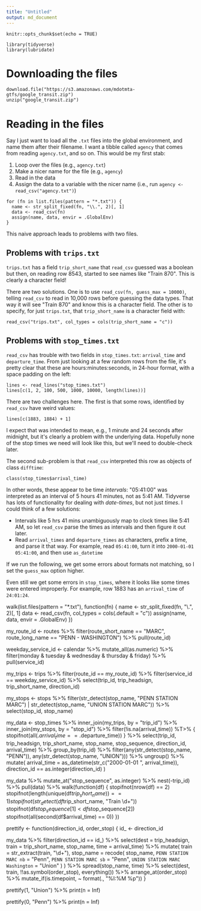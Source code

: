 ```yaml
---
title: "Untitled"
output: md_document
---
```


```{r setup, include=FALSE}
knitr::opts_chunk$set(echo = TRUE)
```

```{r, message=FALSE}
library(tidyverse)
library(lubridate)
```

# Downloading the files

```{r}
download.file("https://s3.amazonaws.com/mdotmta-gtfs/google_transit.zip")
unzip("google_transit.zip")
```

# Reading in the files

Say I just want to load all the `.txt` files into the global environment, and name them after their filename. I want a tibble called `agency` that comes from reading `agency.txt`, and so on. This would be my first stab:

1. Loop over the files (e.g., `agency.txt`)
1. Make a nicer name for the file (e.g., `agency`)
1. Read in the data
1. Assign the data to a variable with the nicer name (i.e., run `agency <- read_csv("agency.txt")`)

```{r, message=FALSE}
for (fn in list.files(pattern = "*.txt")) {
  name <- str_split_fixed(fn, "\\.", 2)[, 1]
  data <- read_csv(fn)
  assign(name, data, envir = .GlobalEnv)
}
```

This naive approach leads to problems with two files.

## Problems with `trips.txt`

`trips.txt` has a field `trip_short_name` that `read_csv` guessed was a boolean but then, on reading row 8543, started to see names like "Train 870". This is clearly a character field!

There are two solutions. One is to use `read_csv(fn, guess_max = 10000)`, telling `read_csv` to read in 10,000 rows before guessing the data types. That way it will see "Train 870" and know this is a character field. The other is to specify, for just `trips.txt`, that `trip_short_name` is a character field with:
```
read_csv("trips.txt", col_types = cols(trip_short_name = "c"))
```

## Problems with `stop_times.txt`

`read_csv` has trouble with two fields in `stop_times.txt`:  `arrival_time` and `departure_time`. From just looking at a few random rows from the file, it's pretty clear that these are hours:minutes:seconds, in 24-hour format, with a space padding on the left:
```{r}
lines <- read_lines("stop_times.txt")
lines[c(1, 2, 100, 500, 1000, 10000, length(lines))]
```

There are two challenges here. The first is that some rows, identified by `read_csv` have weird values:
```{r}
lines[c(1883, 1884) + 1]
```
I expect that was intended to mean, e.g., 1 minute and 24 seconds after midnight, but it's clearly a problem with the underlying data. Hopefully none of the stop times we need will look like this, but we'll need to double-check later.

The second sub-problem is that `read_csv` interpreted this row as objects of class `difftime`:
```{r}
class(stop_times$arrival_time)
```
In other words, these appear to be time *intervals*: "05:41:00" was interpreted as an interval of 5 hours 41 minutes, not as 5:41 AM. Tidyverse has lots of functionality for dealing with *date-times*, but not just *times*. I could think of a few solutions:

- Intervals like 5 hrs 41 mins unambiguously map to clock times like 5:41 AM, so let `read_csv` parse the times as intervals and then figure it out later.
- Read `arrival_times` and `departure_times` as characters, prefix a time, and parse it that way. For example, read `05:41:00`, turn it into `2000-01-01 05:41:00`, and then use `as_datetime`




If we run the following, we get some errors about formats not matching, so I set the `guess_max` option higher.


Even still we get some errors in `stop_times`, where it looks like some times were entered improperly. For example, row 1883 has an `arrival_time` of `24:01:24`. 

walk(list.files(pattern = "*.txt"), function(fn) {
  name <- str_split_fixed(fn, "\\.", 2)[, 1]
  data <- read_csv(fn, col_types = cols(.default = "c"))
  assign(name, data, envir = .GlobalEnv)
})

my_route_id <- routes %>%
  filter(route_short_name == "MARC", route_long_name == "PENN - WASHINGTON") %>%
  pull(route_id)

weekday_service_id <- calendar %>%
  mutate_all(as.numeric) %>%
  filter(monday & tuesday & wednesday & thursday & friday) %>%
  pull(service_id)

my_trips <- trips %>%
  filter(route_id == my_route_id) %>%
  filter(service_id == weekday_service_id) %>%
  select(trip_id, trip_headsign, trip_short_name, direction_id)

my_stops <- stops %>%
  filter(str_detect(stop_name, "PENN STATION MARC") | str_detect(stop_name, "UNION STATION MARC")) %>%
  select(stop_id, stop_name)

my_data <- stop_times %>%
  inner_join(my_trips, by = "trip_id") %>%
  inner_join(my_stops, by = "stop_id") %>%
  filter(!is.na(arrival_time)) %T>%
  { stopifnot(all(.$arrival_time == .$departure_time)) } %>%
  select(trip_id, trip_headsign, trip_short_name, stop_name, stop_sequence, direction_id, arrival_time) %>%
  group_by(trip_id) %>%
  filter(any(str_detect(stop_name, "PENN")), any(str_detect(stop_name, "UNION"))) %>%
  ungroup() %>%
  mutate(
    arrival_time = as_datetime(str_c("2000-01-01 ", arrival_time)),
    direction_id == as.integer(direction_id)
  )

my_data %>%
  mutate_at("stop_sequence", as.integer) %>%
  nest(-trip_id) %>%
  pull(data) %>%
  walk(function(df) {
    stopifnot(nrow(df) == 2)
    stopifnot(length(unique(df$trip_short_name)) == 1)
    stopifnot(str_detect(df$trip_short_name, "Train \\d+"))
    stopifnot(df$stop_sequence[1] < df$stop_sequence[2])
    stopifnot(all(second(df$arrival_time) == 0))
  })

prettify <- function(direction_id, order_stop) {
  id_ <- direction_id

  my_data %>%
    filter(direction_id == id_) %>%
    select(dest = trip_headsign, train = trip_short_name, stop_name, time = arrival_time) %>%
    mutate(
      train = str_extract(train, "\\d+"),
      stop_name = recode(
        stop_name,
        `PENN STATION MARC nb` = "Penn",
        `PENN STATION MARC sb` = "Penn",
        `UNION STATION MARC Washington` = "Union"
      )
    ) %>%
    spread(stop_name, time) %>%
    select(dest, train, !!as.symbol(order_stop), everything()) %>%
    arrange_at(order_stop) %>%
    mutate_if(is.timepoint, ~ format(., "%I:%M %p"))
}

prettify(1, "Union") %>%
  print(n = Inf)

prettify(0, "Penn") %>%
  print(n = Inf)

